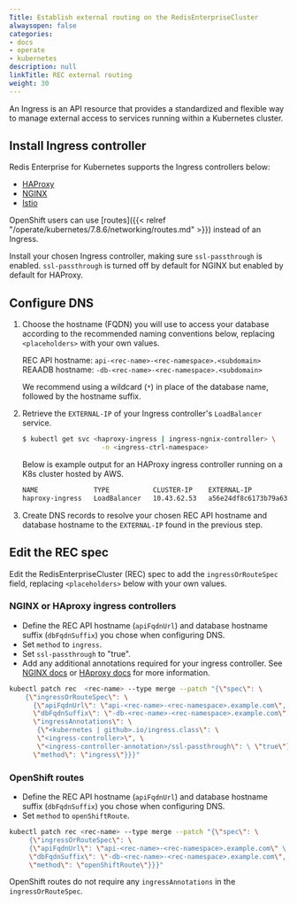 ```yaml
---
Title: Establish external routing on the RedisEnterpriseCluster
alwaysopen: false
categories:
- docs
- operate
- kubernetes
description: null
linkTitle: REC external routing
weight: 30
---
```

An Ingress is an API resource that provides a standardized and flexible way to manage external access to services running within a Kubernetes cluster.

## Install Ingress controller

Redis Enterprise for Kubernetes supports the Ingress controllers below:
* [HAProxy](https://haproxy-ingress.github.io/)
* [NGINX](https://kubernetes.github.io/ingress-nginx/)
* [Istio](https://istio.io/latest/docs/setup/getting-started/)

OpenShift users can use [routes]({{< relref "/operate/kubernetes/7.8.6/networking/routes.md" >}}) instead of an Ingress.

Install your chosen Ingress controller, making sure `ssl-passthrough` is enabled. `ssl-passthrough` is turned off by default for NGINX but enabled by default for HAProxy.

## Configure DNS

1. Choose the hostname (FQDN) you will use to access your database according to the recommended naming conventions below, replacing `<placeholders>` with your own values.

     REC API hostname: `api-<rec-name>-<rec-namespace>.<subdomain>`
     REAADB hostname: `-db-<rec-name>-<rec-namespace>.<subdomain>`
     
     We recommend using a wildcard (`*`) in place of the database name, followed by the hostname suffix.

1. Retrieve the `EXTERNAL-IP` of your Ingress controller's `LoadBalancer` service.

     ``` sh
     $ kubectl get svc <haproxy-ingress | ingress-ngnix-controller> \
                         -n <ingress-ctrl-namespace>
     ```

     Below is example output for an HAProxy ingress controller running on a K8s cluster hosted by AWS.  

     ``` sh
     NAME              TYPE           CLUSTER-IP    EXTERNAL-IP                                                              PORT(S)                      AGE   
     haproxy-ingress   LoadBalancer   10.43.62.53   a56e24df8c6173b79a63d5da54fd9cff-676486416.us-east-1.elb.amazonaws.com   80:30610/TCP,443:31597/TCP   21m
     ```

1. Create DNS records to resolve your chosen REC API hostname and database hostname to the `EXTERNAL-IP` found in the previous step.

## Edit the REC spec

Edit the RedisEnterpriseCluster (REC) spec to add the `ingressOrRouteSpec` field, replacing `<placeholders>` below with your own values.

### NGINX or HAproxy ingress controllers

* Define the REC API hostname (`apiFqdnUrl`) and database hostname suffix (`dbFqdnSuffix`) you chose when configuring DNS.
* Set `method` to `ingress`.
* Set `ssl-passthrough` to "true".
* Add any additional annotations required for your ingress controller. See [NGINX docs](https://kubernetes.github.io/ingress-nginx/user-guide/nginx-configuration/annotations/) or [HAproxy docs](https://haproxy-ingress.github.io/docs/configuration/keys/) for more information.

```sh
kubectl patch rec  <rec-name> --type merge --patch "{\"spec\": \
    {\"ingressOrRouteSpec\": \
      {\"apiFqdnUrl\": \"api-<rec-name>-<rec-namespace>.example.com\", \
      \"dbFqdnSuffix\": \"-db-<rec-name>-<rec-namespace>.example.com\", \
      \"ingressAnnotations\": \
       {\"<kubernetes | github>.io/ingress.class\": \
       \"<ingress-controller>\", \
       \"<ingress-controller-annotation>/ssl-passthrough\": \ \"true\"}, \
      \"method\": \"ingress\"}}}"
```

### OpenShift routes

* Define the REC API hostname (`apiFqdnUrl`) and database hostname suffix (`dbFqdnSuffix`) you chose when configuring DNS.
* Set `method` to `openShiftRoute`.

```sh
kubectl patch rec <rec-name> --type merge --patch "{\"spec\": \
     {\"ingressOrRouteSpec\": \
     {\"apiFqdnUrl\": \"api-<rec-name>-<rec-namespace>.example.com\" \ 
     \"dbFqdnSuffix\": \"-db-<rec-name>-<rec-namespace>.example.com\", \
     \"method\": \"openShiftRoute\"}}}"
```

OpenShift routes do not require any `ingressAnnotations` in the `ingressOrRouteSpec`.